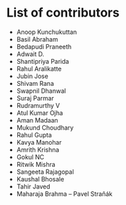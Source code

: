 # List of contributors

- Anoop Kunchukuttan
- Basil Abraham
- Bedapudi Praneeth
- Adwait D.
- Shantipriya Parida
- Rahul Aralikatte
- Jubin Jose
- Shivam Rana
- Swapnil Dhanwal
- Suraj Parmar
- Rudramurthy V
- Atul Kumar Ojha
- Aman Madaan
- Mukund Choudhary
- Rahul Gupta
- Kavya Manohar
- Amrith Krishna
- Gokul NC
- Ritwik Mishra
- Sangeeta Rajagopal
- Kaushal Bhosale
- Tahir Javed
- Maharaja Brahma
– Pavel Straňák

